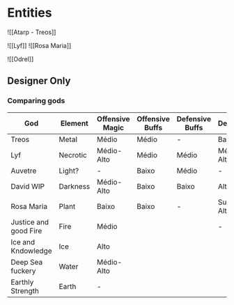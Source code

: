 # Entities
![[Atarp - Treos]]

![[Lyf]]
![[Rosa Maria]]

![[Odrel]]


## Designer Only

### Comparing gods

| God                   | Element  | Offensive Magic | Offensive Buffs | Defensive Buffs | Debuffs    | Utility     | Healing |
| --------------------- | -------- | --------------- | --------------- | --------------- | ---------- | ----------- | ------- |
| Treos                 | Metal    | Médio           | Médio           | -               | Baixa      | Alta        | -       |
| Lyf                   | Necrotic | Médio-Alto      | Médio           | Médio           | Médio-Alto | Baixa       | Baixo   |
| Auvetre               | Light?   | -               | Baixo           | Médio           | -          | Alta        | Baixo   |
| David WIP             | Darkness | Médio-Alto      | Baixo           | Baixo           | Alto       | Média       | Alto    |
| Rosa Maria            | Plant    | Baixo           | Baixo           | -               | Super-Alto | Média-Baixa | Médio   |
| Justice and good Fire | Fire     | Médio           |                 |                 | -          | Baixa       | Alto    |
| Ice and Kndowledge    | Ice      | Alto            |                 |                 |            |             | -       |
| Deep Sea fuckery      | Water    | Médio-Alto      |                 |                 |            |             | -       |
| Earthly Strength      | Earth    | -               |                 |                 |            |             |         |
